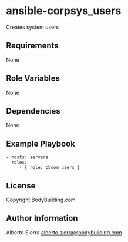 ansible-corpsys_users
=========

Creates system users

Requirements
------------

None

Role Variables
--------------

None

Dependencies
------------

None

Example Playbook
----------------

    - hosts: servers
      roles:
         - { role: bbcom_users }

License
-------

Copyright BodyBuilding.com

Author Information
------------------

Alberto Sierra <alberto.sierra@bodybuilding.com>
